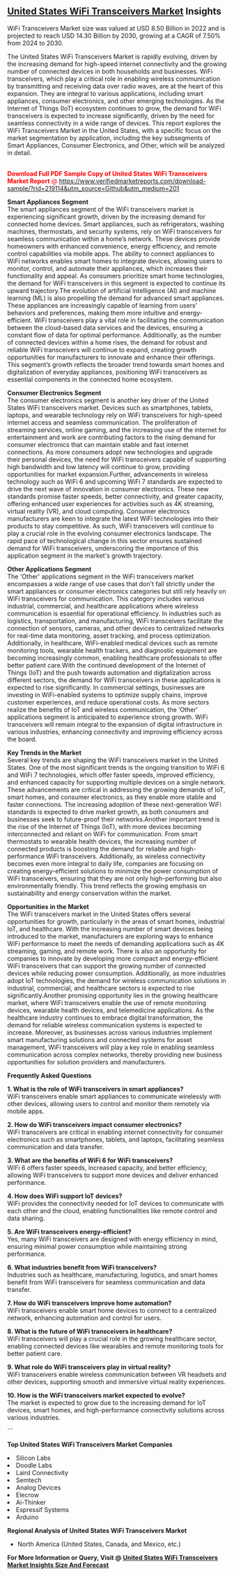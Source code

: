 <h2><a href="https://www.verifiedmarketreports.com/download-sample/?rid=219114&amp;utm_source=Github&amp;utm_medium=201" target="_blank">United States WiFi Transceivers Market</a> Insights</h2><p>WiFi Transceivers Market size was valued at USD 8.50 Billion in 2022 and is projected to reach USD 14.30 Billion by 2030, growing at a CAGR of 7.50% from 2024 to 2030.</p><p><p>The United States WiFi Transceivers Market is rapidly evolving, driven by the increasing demand for high-speed internet connectivity and the growing number of connected devices in both households and businesses. WiFi transceivers, which play a critical role in enabling wireless communication by transmitting and receiving data over radio waves, are at the heart of this expansion. They are integral to various applications, including smart appliances, consumer electronics, and other emerging technologies. As the Internet of Things (IoT) ecosystem continues to grow, the demand for WiFi transceivers is expected to increase significantly, driven by the need for seamless connectivity in a wide range of devices. This report explores the WiFi Transceivers Market in the United States, with a specific focus on the market segmentation by application, including the key subsegments of Smart Appliances, Consumer Electronics, and Other, which will be analyzed in detail. <br><br><p><span class=""><span style="color: #ff0000;"><strong>Download Full PDF Sample Copy of United States WiFi Transceivers Market Report</strong> @ </span><a href="https://www.verifiedmarketreports.com/download-sample/?rid=219114&amp;utm_source=Github&amp;utm_medium=201" target="_blank">https://www.verifiedmarketreports.com/download-sample/?rid=219114&amp;utm_source=Github&amp;utm_medium=201</a></span></p></p><p><strong>Smart Appliances Segment</strong><br>The smart appliances segment of the WiFi transceivers market is experiencing significant growth, driven by the increasing demand for connected home devices. Smart appliances, such as refrigerators, washing machines, thermostats, and security systems, rely on WiFi transceivers for seamless communication within a home’s network. These devices provide homeowners with enhanced convenience, energy efficiency, and remote control capabilities via mobile apps. The ability to connect appliances to WiFi networks enables smart homes to integrate devices, allowing users to monitor, control, and automate their appliances, which increases their functionality and appeal. As consumers prioritize smart home technologies, the demand for WiFi transceivers in this segment is expected to continue its upward trajectory.The evolution of artificial intelligence (AI) and machine learning (ML) is also propelling the demand for advanced smart appliances. These appliances are increasingly capable of learning from users’ behaviors and preferences, making them more intuitive and energy-efficient. WiFi transceivers play a vital role in facilitating the communication between the cloud-based data services and the devices, ensuring a constant flow of data for optimal performance. Additionally, as the number of connected devices within a home rises, the demand for robust and reliable WiFi transceivers will continue to expand, creating growth opportunities for manufacturers to innovate and enhance their offerings. This segment’s growth reflects the broader trend towards smart homes and digitalization of everyday appliances, positioning WiFi transceivers as essential components in the connected home ecosystem.</p><p><strong>Consumer Electronics Segment</strong><br>The consumer electronics segment is another key driver of the United States WiFi transceivers market. Devices such as smartphones, tablets, laptops, and wearable technology rely on WiFi transceivers for high-speed internet access and seamless communication. The proliferation of streaming services, online gaming, and the increasing use of the internet for entertainment and work are contributing factors to the rising demand for consumer electronics that can maintain stable and fast internet connections. As more consumers adopt new technologies and upgrade their personal devices, the need for WiFi transceivers capable of supporting high bandwidth and low latency will continue to grow, providing opportunities for market expansion.Further, advancements in wireless technology such as WiFi 6 and upcoming WiFi 7 standards are expected to drive the next wave of innovation in consumer electronics. These new standards promise faster speeds, better connectivity, and greater capacity, offering enhanced user experiences for activities such as 4K streaming, virtual reality (VR), and cloud computing. Consumer electronics manufacturers are keen to integrate the latest WiFi technologies into their products to stay competitive. As such, WiFi transceivers will continue to play a crucial role in the evolving consumer electronics landscape. The rapid pace of technological change in this sector ensures sustained demand for WiFi transceivers, underscoring the importance of this application segment in the market's growth trajectory.</p><p><strong>Other Applications Segment</strong><br>The 'Other' applications segment in the WiFi transceivers market encompasses a wide range of use cases that don't fall strictly under the smart appliances or consumer electronics categories but still rely heavily on WiFi transceivers for communication. This category includes various industrial, commercial, and healthcare applications where wireless communication is essential for operational efficiency. In industries such as logistics, transportation, and manufacturing, WiFi transceivers facilitate the connection of sensors, cameras, and other devices to centralized networks for real-time data monitoring, asset tracking, and process optimization. Additionally, in healthcare, WiFi-enabled medical devices such as remote monitoring tools, wearable health trackers, and diagnostic equipment are becoming increasingly common, enabling healthcare professionals to offer better patient care.With the continued development of the Internet of Things (IoT) and the push towards automation and digitalization across different sectors, the demand for WiFi transceivers in these applications is expected to rise significantly. In commercial settings, businesses are investing in WiFi-enabled systems to optimize supply chains, improve customer experiences, and reduce operational costs. As more sectors realize the benefits of IoT and wireless communication, the ‘Other’ applications segment is anticipated to experience strong growth. WiFi transceivers will remain integral to the expansion of digital infrastructure in various industries, enhancing connectivity and improving efficiency across the board.</p><p><strong>Key Trends in the Market</strong><br>Several key trends are shaping the WiFi transceivers market in the United States. One of the most significant trends is the ongoing transition to WiFi 6 and WiFi 7 technologies, which offer faster speeds, improved efficiency, and enhanced capacity for supporting multiple devices on a single network. These advancements are critical in addressing the growing demands of IoT, smart homes, and consumer electronics, as they enable more stable and faster connections. The increasing adoption of these next-generation WiFi standards is expected to drive market growth, as both consumers and businesses seek to future-proof their networks.Another important trend is the rise of the Internet of Things (IoT), with more devices becoming interconnected and reliant on WiFi for communication. From smart thermostats to wearable health devices, the increasing number of connected products is boosting the demand for reliable and high-performance WiFi transceivers. Additionally, as wireless connectivity becomes even more integral to daily life, companies are focusing on creating energy-efficient solutions to minimize the power consumption of WiFi transceivers, ensuring that they are not only high-performing but also environmentally friendly. This trend reflects the growing emphasis on sustainability and energy conservation within the market.</p><p><strong>Opportunities in the Market</strong><br>The WiFi transceivers market in the United States offers several opportunities for growth, particularly in the areas of smart homes, industrial IoT, and healthcare. With the increasing number of smart devices being introduced to the market, manufacturers are exploring ways to enhance WiFi performance to meet the needs of demanding applications such as 4K streaming, gaming, and remote work. There is also an opportunity for companies to innovate by developing more compact and energy-efficient WiFi transceivers that can support the growing number of connected devices while reducing power consumption. Additionally, as more industries adopt IoT technologies, the demand for wireless communication solutions in industrial, commercial, and healthcare sectors is expected to rise significantly.Another promising opportunity lies in the growing healthcare market, where WiFi transceivers enable the use of remote monitoring devices, wearable health devices, and telemedicine applications. As the healthcare industry continues to embrace digital transformation, the demand for reliable wireless communication systems is expected to increase. Moreover, as businesses across various industries implement smart manufacturing solutions and connected systems for asset management, WiFi transceivers will play a key role in enabling seamless communication across complex networks, thereby providing new business opportunities for solution providers and manufacturers.</p><p><strong>Frequently Asked Questions</strong></p><p><strong>1. What is the role of WiFi transceivers in smart appliances?</strong><br>WiFi transceivers enable smart appliances to communicate wirelessly with other devices, allowing users to control and monitor them remotely via mobile apps.</p><p><strong>2. How do WiFi transceivers impact consumer electronics?</strong><br>WiFi transceivers are critical in enabling internet connectivity for consumer electronics such as smartphones, tablets, and laptops, facilitating seamless communication and data transfer.</p><p><strong>3. What are the benefits of WiFi 6 for WiFi transceivers?</strong><br>WiFi 6 offers faster speeds, increased capacity, and better efficiency, allowing WiFi transceivers to support more devices and deliver enhanced performance.</p><p><strong>4. How does WiFi support IoT devices?</strong><br>WiFi provides the connectivity needed for IoT devices to communicate with each other and the cloud, enabling functionalities like remote control and data sharing.</p><p><strong>5. Are WiFi transceivers energy-efficient?</strong><br>Yes, many WiFi transceivers are designed with energy efficiency in mind, ensuring minimal power consumption while maintaining strong performance.</p><p><strong>6. What industries benefit from WiFi transceivers?</strong><br>Industries such as healthcare, manufacturing, logistics, and smart homes benefit from WiFi transceivers for seamless communication and data transfer.</p><p><strong>7. How do WiFi transceivers improve home automation?</strong><br>WiFi transceivers enable smart home devices to connect to a centralized network, enhancing automation and control for users.</p><p><strong>8. What is the future of WiFi transceivers in healthcare?</strong><br>WiFi transceivers will play a crucial role in the growing healthcare sector, enabling connected devices like wearables and remote monitoring tools for better patient care.</p><p><strong>9. What role do WiFi transceivers play in virtual reality?</strong><br>WiFi transceivers enable wireless communication between VR headsets and other devices, supporting smooth and immersive virtual reality experiences.</p><p><strong>10. How is the WiFi transceivers market expected to evolve?</strong><br>The market is expected to grow due to the increasing demand for IoT devices, smart homes, and high-performance connectivity solutions across various industries.</p>```</p><p><strong>Top United States WiFi Transceivers Market Companies</strong></p><div data-test-id=""><p><li>Silicon Labs</li><li> Doodle Labs</li><li> Laird Connectivity</li><li> Semtech</li><li> Analog Devices</li><li> Elecrow</li><li> Ai-Thinker</li><li> Espressif Systems</li><li> Arduino</li></p><div><strong>Regional Analysis of&nbsp;United States WiFi Transceivers Market</strong></div><ul><li dir="ltr"><p dir="ltr">North America&nbsp;(United States, Canada, and Mexico, etc.)</p></li></ul><p><strong>For More Information or Query, Visit @&nbsp;</strong><strong><a href="https://www.verifiedmarketreports.com/product/wifi-transceivers-market/?utm_source=Github&amp;utm_medium=201" target="_blank">United States WiFi Transceivers Market Insights Size And Forecast</a></strong></p></div>
